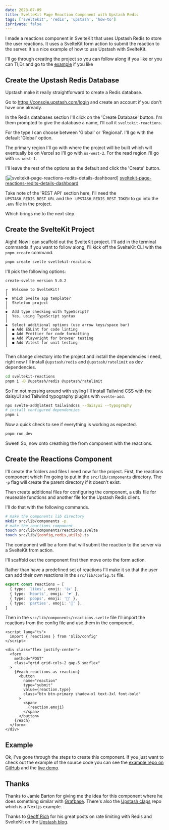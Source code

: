 ```yaml
---
date: 2023-07-09
title: SvelteKit Page Reaction Component with Upstash Redis
tags: ['sveltekit', 'redis', 'upstash', 'how-to']
isPrivate: false
---
```


I made a reactions component in SvelteKit that uses Upstash Redis to
store the user reactions. It uses a SvelteKit form action to submit
the reaction to the server. It's a nice example of how to use Upstash
with SvelteKit.

I'll go through creating the project so you can follow along if you
like or you can Tl;Dr and go to the [example](#example) if you like

## Create the Upstash Redis Database

Upstash make it really straightforward to create a Redis database.

Go to https://console.upstash.com/login and create an account if you
don't have one already.

In the Redis databases section I'll click on the 'Create Database'
button. I'm them prompted to give the database a name, I'll call it
`sveltekit-reactions`.

For the type I can choose between 'Global' or 'Regional'. I'll go with
the default 'Global' option.

The primary region I'll go with where the project will be built which
will eventually be on Vercel so I'll go with `us-west-2`. For the read
region I'll go with `us-west-1`.

I'll leave the rest of the options as the default and click the
'Create' button.

[![sveltekit-page-reactions-redits-details-dashboard]]
[sveltekit-page-reactions-redits-details-dashboard]

Take note of the 'REST API' section here, I'll need the
`UPSTASH_REDIS_REST_URL` and the ` UPSTASH_REDIS_REST_TOKEN` to go
into the `.env` file in the project.

Which brings me to the next step.

## Create the SvelteKit Project

Aight! Now I can scaffold out the SvelteKit project. I'll add in the
terminal commands if you want to follow along, I'll kick off the
SvelteKit CLI with the `pnpm create` command.

```bash
pnpm create svelte sveltekit-reactions
```

I'll pick the following options:

```text
create-svelte version 5.0.2

┌  Welcome to SvelteKit!
│
◆  Which Svelte app template?
│  Skeleton project
│
◆  Add type checking with TypeScript?
│  Yes, using TypeScript syntax
│
◆  Select additional options (use arrow keys/space bar)
│  ◼ Add ESLint for code linting
│  ◼ Add Prettier for code formatting
│  ◼ Add Playwright for browser testing
│  ◼ Add Vitest for unit testing
└
```

Then change directory into the project and install the dependencies I
need, right now I'll install `@upstash/redis` and `@upstash/ratelimit`
as dev dependencies.

```bash
cd sveltekit-reactions
pnpm i -D @upstash/redis @upstash/ratelimit
```

So I'm not messing around with styling I'll install Tailwind CSS with
the daisyUI and Tailwind typography plugins with `svelte-add`.

```bash
npx svelte-add@latest tailwindcss --daisyui --typography
# install configured dependencies
pnpm i
```

Now a quick check to see if everything is working as expected.

```bash
pnpm run dev
```

Sweet! So, now onto creathing the from component with the reactions.

## Create the Reactions Component

I'll create the folders and files I need now for the project. First,
the reactions component which I'm going to put in the
`src/lib/components` directory. The `-p` flag will create the parent
directory if it doesn't exist.

Then create additional files for configuring the component, a utils
file for reuseable functions and another file for the Upstash Redis
client.

I'll do that with the following commands.

```bash
# make the components lib directory
mkdir src/lib/components -p
# make the reactions component
touch src/lib/components/reactions.svelte
touch src/lib/{config,redis,utils}.ts
```

The component will be a form that will submit the reaction to the
server via a SvelteKit from action.

I'll scaffold out the component first then move onto the form action.

Rather than have a predefined set of reactions I'll make it so that
the user can add their own reactions in the `src/lib/config.ts` file.

```ts
export const reactions = [
  { type: 'likes', emoji: '👍' },
  { type: 'hearts', emoji: '❤️' },
  { type: 'poops', emoji: '💩' },
  { type: 'parties', emoji: '🎉' },
]
```

Then in the `src/lib/components/reactions.svelte` file I'll import the
reactions from the config file and use them in the component.

```svelte
<script lang="ts">
  import { reactions } from '$lib/config'
</script>

<div class="flex justify-center">
  <form
    method="POST"
    class="grid grid-cols-2 gap-5 sm:flex"
  >
    {#each reactions as reaction}
      <button
        name="reaction"
        type="submit"
        value={reaction.type}
        class="btn btn-primary shadow-xl text-3xl font-bold"
      >
        <span>
          {reaction.emoji}
        </span>
      </button>
    {/each}
  </form>
</div>
```

## Example

Ok, I've gone through the steps to create this component. If you just
want to check out the example of the source code you can see the
[example repo on GitHub] and the [live demo].

## Thanks

Thanks to Jamie Barton for giving me the idea for this component where
he does something similar with [Grafbase]. There's also the [Upstash
claps] repo which is a Next.js example.

Thanks to [Geoff Rich] for his great posts on rate limiting with Redis
and SvelteKit on the [Upstash blog].

<!-- Links -->

[example repo on github]:
  https://github.com/spences10/sveltekit-reactions
[live demo]: https://sveltekit-reactions.vercel.app/
[grafbase]:
  https://grafbase.com/guides/add-reactions-to-your-sveltekit-pages-with-graphql-and-form-actions
[upstash claps]: https://github.com/upstash/claps
[Geoff Rich]: https://geoffrich.net/
[Upstash blog]: https://upstash.com/blog/sveltekit-rate-limiting

<!-- Images -->

[sveltekit-page-reactions-redits-details-dashboard]:
  https://res.cloudinary.com/defkmsrpw/image/upload/q_auto,f_auto/v1688893637/scottspence.com/sveltekit-page-reactions-redits-details-dashboard.png
